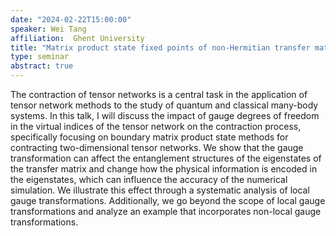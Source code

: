 ```yaml
---
date: "2024-02-22T15:00:00"
speaker: Wei Tang
affiliation:  Ghent University
title: "Matrix product state fixed points of non-Hermitian transfer matrices"
type: seminar
abstract: true
---
```


The contraction of tensor networks is a central task in the application of tensor network methods to the study of quantum and classical many-body systems. In this talk, I will discuss the impact of gauge degrees of freedom in the virtual indices of the tensor network on the contraction process, specifically focusing on boundary matrix product state methods for contracting two-dimensional tensor networks. We show that the gauge transformation can affect the entanglement structures of the eigenstates of the transfer matrix and change how the physical information is encoded in the eigenstates, which can influence the accuracy of the numerical simulation. We illustrate this effect through a systematic analysis of local gauge transformations. Additionally, we go beyond the scope of local gauge transformations and analyze an example that incorporates non-local gauge transformations.